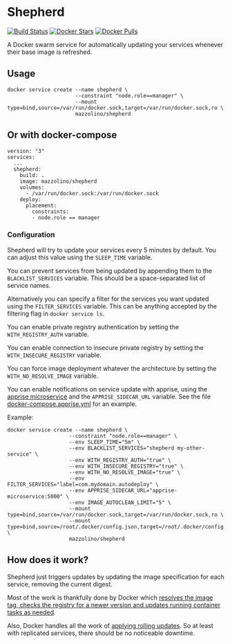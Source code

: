 # Shepherd

[![Build Status](https://ci.strahlungsfrei.de/api/badges/djmaze/shepherd/status.svg)](https://ci.strahlungsfrei.de/djmaze/shepherd)
[![Docker Stars](https://img.shields.io/docker/stars/mazzolino/shepherd.svg)](https://hub.docker.com/r/mazzolino/shepherd/) [![Docker Pulls](https://img.shields.io/docker/pulls/mazzolino/shepherd.svg)](https://hub.docker.com/r/mazzolino/shepherd/)

A Docker swarm service for automatically updating your services whenever their base image is refreshed.

## Usage

    docker service create --name shepherd \
                          --constraint "node.role==manager" \
                          --mount type=bind,source=/var/run/docker.sock,target=/var/run/docker.sock,ro \
                          mazzolino/shepherd

## Or with docker-compose
    version: "3"
    services:
      ...
      shepherd:
        build: .
        image: mazzolino/shepherd
        volumes:
          - /var/run/docker.sock:/var/run/docker.sock
        deploy:
          placement:
            constraints:
            - node.role == manager

### Configuration

Shepherd will try to update your services every 5 minutes by default. You can adjust this value using the `SLEEP_TIME` variable.

You can prevent services from being updated by appending them to the `BLACKLIST_SERVICES` variable. This should be a space-separated list of service names.

Alternatively you can specify a filter for the services you want updated using the `FILTER_SERVICES` variable. This can be anything accepted by the filtering flag in `docker service ls`.

You can enable private registry authentication by setting the `WITH_REGISTRY_AUTH` variable.

You can enable connection to insecure private registry by setting the `WITH_INSECURE_REGISTRY` variable.

You can force image deployment whatever the architecture by setting the `WITH_NO_RESOLVE_IMAGE` variable.

You can enable notifications on service update with apprise, using the [apprise microservice](https://github.com/djmaze/apprise-microservice) and the `APPRISE_SIDECAR_URL` variable. See the file [docker-compose.apprise.yml](docker-compose.apprise.yml) for an example.

Example:

    docker service create --name shepherd \
                        --constraint "node.role==manager" \
                        --env SLEEP_TIME="5m" \
                        --env BLACKLIST_SERVICES="shepherd my-other-service" \
                        --env WITH_REGISTRY_AUTH="true" \
                        --env WITH_INSECURE_REGISTRY="true" \
                        --env WITH_NO_RESOLVE_IMAGE="true" \
                        --env FILTER_SERVICES="label=com.mydomain.autodeploy" \
                        --env APPRISE_SIDECAR_URL="apprise-microservice:5000" \
                        --env IMAGE_AUTOCLEAN_LIMIT="5" \
                        --mount type=bind,source=/var/run/docker.sock,target=/var/run/docker.sock,ro \
                        --mount type=bind,source=/root/.docker/config.json,target=/root/.docker/config.json,ro \
                        mazzolino/shepherd

## How does it work?

Shepherd just triggers updates by updating the image specification for each service, removing the current digest.

Most of the work is thankfully done by Docker which [resolves the image tag, checks the registry for a newer version and updates running container tasks as needed](https://docs.docker.com/engine/swarm/services/#update-a-services-image-after-creation).

Also, Docker handles all the work of [applying rolling updates](https://docs.docker.com/engine/swarm/swarm-tutorial/rolling-update/). So at least with replicated services, there should be no noticeable downtime.
